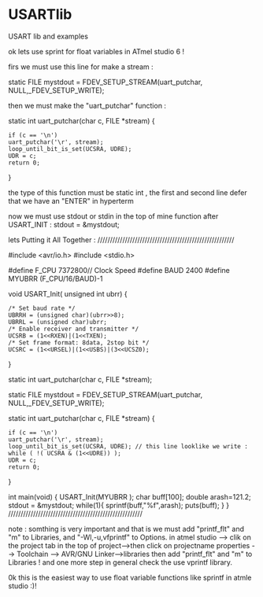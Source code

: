 USARTlib
========

USART lib and examples


ok lets use sprint for float variables in ATmel studio 6 !

firs we must use this line for make a stream :

static FILE mystdout = FDEV_SETUP_STREAM(uart_putchar, NULL,_FDEV_SETUP_WRITE);

then we must make the "uart_putchar" function :

static int uart_putchar(char c, FILE *stream)
{

	if (c == '\n')
	uart_putchar('\r', stream);
	loop_until_bit_is_set(UCSRA, UDRE);
	UDR = c;
	return 0;
}

the type of this function must be static int , the first and second line defer that we have an "ENTER" in hyperterm

now we must use stdout or stdin in the top of mine function after USART_INIT :
stdout = &mystdout;

lets Putting it All Together :
///////////////////////////////////////////////////////

#include <avr/io.h>
#include <stdio.h>

#define F_CPU 7372800// Clock Speed
#define BAUD 2400
#define MYUBRR (F_CPU/16/BAUD)-1


void USART_Init( unsigned int ubrr)
{

	/* Set baud rate */
	UBRRH = (unsigned char)(ubrr>>8);
	UBRRL = (unsigned char)ubrr;
	/* Enable receiver and transmitter */
	UCSRB = (1<<RXEN)|(1<<TXEN);
	/* Set frame format: 8data, 2stop bit */
	UCSRC = (1<<URSEL)|(1<<USBS)|(3<<UCSZ0);
}


static int uart_putchar(char c, FILE *stream);

static FILE mystdout = FDEV_SETUP_STREAM(uart_putchar, NULL,_FDEV_SETUP_WRITE);

static int uart_putchar(char c, FILE *stream)
{

	if (c == '\n')
	uart_putchar('\r', stream);
	loop_until_bit_is_set(UCSRA, UDRE); // this line looklike we write : while ( !( UCSRA & (1<<UDRE)) );
	UDR = c;
	return 0;
}

int main(void)
{
	USART_Init(MYUBRR );
  char buff[100];
	double arash=121.2;
	stdout = &mystdout;
	while(1){
    	sprintf(buff,"%f",arash);
		puts(buff);
	}
}
//////////////////////////////////////////////////////

note :
somthing is very important and that is we must add "printf_flt" and "m" to Libraries, and "-Wl,-u,vfprintf" to Options.
in atmel studio --> clik on the project tab in the top of project-->then click on projectname properties --> Toolchain -->
AVR/GNU Linker-->libraries then add "printf_flt" and "m" to Libraries ! and one more step in general check the use vprintf library.

0k this is the easiest way to use float variable functions like sprintf in atmle studio :)! 

